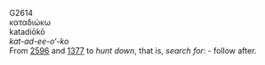 <body>
  <p>G2614<br>  καταδιώκω  <br> katadiōkō  <br><i>kat-ad-ee-o‘-ko </i><br>From <a href="g2596.htm">2596</a> and <a href="g1377.htm">1377</a>  to <i>hunt</i> <i>down</i>, that is, <i>search</i> <i>for</i>: - follow after.<br></p>
 </body>